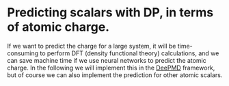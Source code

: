 # Predicting scalars with DP, in terms of atomic charge.

If we want to predict the charge for a large system, it will be time-consuming to perform DFT (density functional theory) calculations, and we can save machine time if we use neural networks to predict the atomic charge. In the following we will implement this in the [DeePMD](https://github.com/deepmodeling/deepmd-kit) framework, but of course we can also implement the prediction for other atomic scalars.
